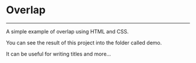# Overlap
-------------------------------------------------------------------------------------------------------------------------------------------------------------------------
A simple example of overlap using HTML and CSS.

You can see the result of this project into the folder called demo.

It can be useful for writing titles and more...
